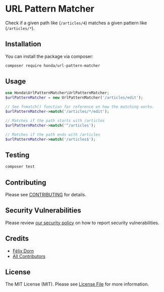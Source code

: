 # URL Pattern Matcher

Check if a given path like (`/articles/4`) matches a given pattern like (`/articles/*`).

## Installation

You can install the package via composer:

```bash
composer require honda/url-pattern-matcher
```

## Usage

```php
use Honda\UrlPatternMatcher\UrlPatternMatcher;
$urlPatternMatcher = new UrlPatternMatcher('/articles/edit');

// See fnmatch() function for reference on how the matching works.
$urlPatternMatcher->match('/articles/*/edit');

// Matches if the path starts with /articles
$urlPatternMatcher->match('^/articles');

// Matches if the path ends with /articles
$urlPatternMatcher->match('/articles$');
```

## Testing

```bash
composer test
```

## Contributing

Please see [CONTRIBUTING](.github/CONTRIBUTING.md) for details.

## Security Vulnerabilities

Please review [our security policy](../../security/policy) on how to report security vulnerabilities.

## Credits

- [Félix Dorn](https://github.com/laravel-honda)
- [All Contributors](../../contributors)

## License

The MIT License (MIT). Please see [License File](LICENSE.md) for more information.
